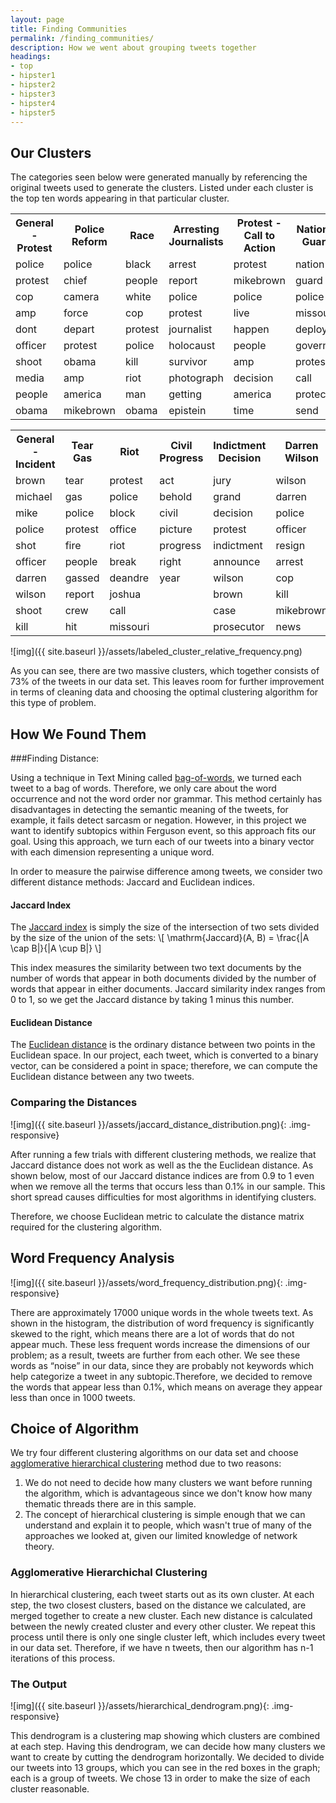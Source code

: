```yaml
---
layout: page
title: Finding Communities
permalink: /finding_communities/
description: How we went about grouping tweets together
headings:
- top
- hipster1
- hipster2
- hipster3
- hipster4
- hipster5
---
```


## Our Clusters

The categories seen below were generated manually by referencing the original tweets used to generate the clusters. Listed under each cluster is the top ten words appearing in that particular cluster.

<!-- Big fat nasty tables -->

<table class="table table-condensed table-bordered">
  <tr>
    <th>General - Protest</th>
    <th>Police Reform</th>
    <th>Race</th>
    <th>Arresting Journalists</th>
    <th>Protest - Call to Action</th>
    <th>National Guard</th>
  </tr>
  <tr>
    <td>police</td>
    <td>police</td>
    <td>black</td>
    <td>arrest</td>
    <td>protest</td>
    <td>nation</td>
  </tr>
  <tr>
    <td>protest</td>
    <td>chief</td>
    <td>people</td>
    <td>report</td>
    <td>mikebrown</td>
    <td>guard</td>
  </tr>
  <tr>
    <td>cop</td>
    <td>camera</td>
    <td>white</td>
    <td>police</td>
    <td>police</td>
    <td>police</td>
  </tr>
  <tr>
    <td>amp</td>
    <td>force</td>
    <td>cop</td>
    <td>protest</td>
    <td>live</td>
    <td>missouri</td>
  </tr>
  <tr>
    <td>dont</td>
    <td>depart</td>
    <td>protest</td>
    <td>journalist</td>
    <td>happen</td>
    <td>deploy</td>
  </tr>
  <tr>
    <td>officer</td>
    <td>protest</td>
    <td>police</td>
    <td>holocaust</td>
    <td>people</td>
    <td>governor</td>
  </tr>
  <tr>
    <td>shoot</td>
    <td>obama</td>
    <td>kill</td>
    <td>survivor</td>
    <td>amp</td>
    <td>protest</td>
  </tr>
  <tr>
    <td>media</td>
    <td>amp</td>
    <td>riot</td>
    <td>photograph</td>
    <td>decision</td>
    <td>call</td>
  </tr>
  <tr>
    <td>people</td>
    <td>america</td>
    <td>man</td>
    <td>getting</td>
    <td>america</td>
    <td>protect</td>
  </tr>
  <tr>
    <td>obama</td>
    <td>mikebrown</td>
    <td>obama</td>
    <td>epistein</td>
    <td>time</td>
    <td>send</td>
  </tr>
</table>

<table class="table table-condensed table-bordered">
  <tr>
    <th>General - Incident</th>
    <th>Tear Gas</th>
    <th>Riot</th>
    <th>Civil Progress</th>
    <th>Indictment Decision</th>
    <th>Darren Wilson</th>
    <th>Flag Burning</th>
  </tr>
  <tr>
    <td>brown</td>
    <td>tear</td>
    <td>protest</td>
    <td>act</td>
    <td>jury</td>
    <td>wilson</td>
    <td>act</td>
  </tr>
  <tr>
    <td>michael</td>
    <td>gas</td>
    <td>police</td>
    <td>behold</td>
    <td>grand</td>
    <td>darren</td>
    <td>american</td>
  </tr>
  <tr>
    <td>mike</td>
    <td>police</td>
    <td>block</td>
    <td>civil</td>
    <td>decision</td>
    <td>police</td>
    <td>care</td>
  </tr>
  <tr>
    <td>police</td>
    <td>protest</td>
    <td>office</td>
    <td>picture</td>
    <td>protest</td>
    <td>officer</td>
    <td>dont</td>
  </tr>
  <tr>
    <td>shot</td>
    <td>fire</td>
    <td>riot</td>
    <td>progress</td>
    <td>indictment</td>
    <td>resign</td>
    <td>side</td>
  </tr>
  <tr>
    <td>officer</td>
    <td>people</td>
    <td>break</td>
    <td>right</td>
    <td>announce</td>
    <td>arrest</td>
    <td>trial</td>
  </tr>
  <tr>
    <td>darren</td>
    <td>gassed</td>
    <td>deandre</td>
    <td>year</td>
    <td>wilson</td>
    <td>cop</td>
    <td>agree</td>
  </tr>
  <tr>
    <td>wilson</td>
    <td>report</td>
    <td>joshua</td>
    <td></td>
    <td>brown</td>
    <td>kill</td>
    <td></td>
  </tr>
  <tr>
    <td>shoot</td>
    <td>crew</td>
    <td>call</td>
    <td></td>
    <td>case</td>
    <td>mikebrown</td>
    <td></td>
  </tr>
  <tr>
    <td>kill</td>
    <td>hit</td>
    <td>missouri</td>
    <td></td>
    <td>prosecutor</td>
    <td>news</td>
    <td></td>
  </tr>
</table>


![img]({{ site.baseurl }}/assets/labeled_cluster_relative_frequency.png)

As you can see, there are two massive clusters, which together consists of 73% of the tweets in our data set. This leaves room for further improvement in terms of cleaning data and choosing the optimal clustering algorithm for this type of problem.

## How We Found Them

###Finding Distance:

Using a technique in Text Mining called [bag-of-words](http://en.wikipedia.org/wiki/Bag-of-words_model), we turned each tweet to a bag of words. Therefore, we only care about the word occurrence and not the word order nor grammar. This method certainly has disadvantages in detecting the semantic meaning of the tweets, for example, it fails detect sarcasm or negation. However, in this project we want to identify subtopics within Ferguson event, so this approach fits our goal. Using this approach, we turn each of our tweets into a binary vector with each dimension representing a unique word.

In order to measure the pairwise difference among tweets, we consider two different distance methods: Jaccard and Euclidean indices.

#### Jaccard Index

The [Jaccard index](http://en.wikipedia.org/wiki/Jaccard_index) is simply the size of the intersection of two sets divided by the size of the union of the sets:
\\[ \mathrm{Jaccard}(A, B) = \frac{|A \cap B|}{|A \cup B|} \\]

This index measures the similarity between two text documents by the number of words that appear in both documents divided by the number of words that appear in either documents. Jaccard similarity index ranges from 0 to 1, so we get the Jaccard distance by taking 1 minus this number.

#### Euclidean Distance

The [Euclidean distance](http://en.wikipedia.org/wiki/Euclidean_distance) is the ordinary distance between two points in the Euclidean space. In our project, each tweet, which is converted to a binary vector, can be considered a point in space; therefore, we can compute the Euclidean distance between any two tweets.

### Comparing the Distances

![img]({{ site.baseurl }}/assets/jaccard_distance_distribution.png){: .img-responsive}

After running a few trials with different clustering methods, we realize that Jaccard distance does not work as well as the the Euclidean distance. As shown below, most of our Jaccard distance indices are from 0.9 to 1 even when we remove all the terms that occurs less than 0.1% in our sample. This short spread causes difficulties for most algorithms in identifying clusters.

Therefore, we choose Euclidean metric to calculate the distance matrix required for the clustering algorithm.

## Word Frequency Analysis

![img]({{ site.baseurl }}/assets/word_frequency_distribution.png){: .img-responsive}

There are approximately 17000 unique words in the whole tweets text. As shown in the histogram, the distribution of word frequency is significantly skewed to the right, which means there are a lot of words that do not appear much. These less frequent words increase the dimensions of our problem; as a result, tweets are further from each other. We see these words as “noise” in our data, since they are probably not keywords which help categorize a tweet in any subtopic.Therefore, we decided to remove the words that appear less than 0.1%, which means on average they appear less than once in 1000 tweets.

## Choice of Algorithm

<!-- What were the other methods that we tried? -->

We try four different clustering algorithms on our data set and choose [agglomerative hierarchical clustering](http://en.wikipedia.org/wiki/Hierarchical_clustering) method due to two reasons:

1. We do not need to decide how many clusters we want before running the algorithm, which is advantageous since we don't know how many thematic threads there are in this sample.
2. The concept of hierarchical clustering is simple enough that we can understand and explain it to people, which wasn't true of many of the approaches we looked at, given our limited knowledge of network theory.

### Agglomerative Hierarchichal Clustering

In hierarchical clustering, each tweet starts out as its own cluster. At each step, the two closest clusters, based on the distance we calculated, are merged together to create a new cluster. Each new distance is calculated between the newly created cluster and every other cluster. We repeat this process until there is only one single cluster left, which includes every tweet in our data set. Therefore, if we have n tweets, then our algorithm has n-1 iterations of this process.

### The Output

![img]({{ site.baseurl }}/assets/hierarchical_dendrogram.png){: .img-responsive}

This dendrogram is a clustering map showing which clusters are combined at each step. Having this dendrogram, we can decide how many clusters we want to create by cutting the dendrogram horizontally. We decided to divide our tweets into 13 groups, which you can see in the red boxes in the graph; each is a group of tweets. We chose 13 in order to make the size of each cluster reasonable.
